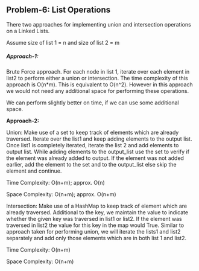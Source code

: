 ## **Problem-6: List Operations**
There two approaches for implementing union and intersection operations on a Linked Lists.

Assume size of list 1 = n and size of list 2 = m

##### **Approach-1:**

Brute Force approach. For each node in list 1, iterate over each element in list2 to perform either a union or intersection.
The time complexity of this approach is O(n*m). This is equivalent to O(n^2). However in this approach we would not need any 
additional space for performing these operations. 

We can perform slightly better on time, if we can use some additional space. 

**Approach-2:** 

Union: Make use of a set to keep track of elements which are already traversed. Iterate over the list1 and keep adding elements to 
the output list. Once list1 is completely iterated, iterate the list 2 and add elements to output list. While adding elements 
to the output_list use the set to verify if the element was already added to output. If the element was not added earlier, add the 
element to the set and to the output_list else skip the element and continue. 

Time Complexity: O(n+m); approx. O(n)

Space Complexity: O(n+m); approx. O(n+m)

Intersection: Make use of a HashMap to keep track of element which are already traversed. Additional to the key, 
we maintain the value to indicate whether the given key was traversed in list1 or list2. If the element was traversed in list2 the value for this key in the map would True. 
Similar to approach taken for performing union, we will iterate the lists1 and list2 separately and add only those elements which are in both 
list 1 and list2. 

Time Complexity: O(n+m)

Space Complexity: O(n+m) 